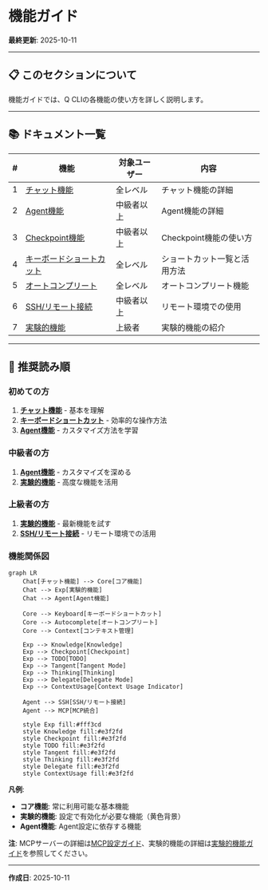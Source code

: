 # 機能ガイド

**最終更新**: 2025-10-11

---

## 📋 このセクションについて

機能ガイドでは、Q CLIの各機能の使い方を詳しく説明します。

---

## 📚 ドキュメント一覧

| # | 機能 | 対象ユーザー | 内容 |
|---|------|-------------|------|
| 1 | [チャット機能](01_chat.md) | 全レベル | チャット機能の詳細 |
| 2 | [Agent機能](02_agents.md) | 中級者以上 | Agent機能の詳細 |
| 3 | [Checkpoint機能](05_checkpoints.md) | 中級者以上 | Checkpoint機能の使い方 |
| 4 | [キーボードショートカット](04_keyboard-shortcuts.md) | 全レベル | ショートカット一覧と活用方法 |
| 5 | [オートコンプリート](03_autocomplete.md) | 全レベル | オートコンプリート機能 |
| 6 | [SSH/リモート接続](06_ssh-remote.md) | 中級者以上 | リモート環境での使用 |
| 7 | [実験的機能](07_experimental.md) | 上級者 | 実験的機能の紹介 |

---

## 🚀 推奨読み順

### 初めての方
1. **[チャット機能](01_chat.md)** - 基本を理解
2. **[キーボードショートカット](04_keyboard-shortcuts.md)** - 効率的な操作方法
3. **[Agent機能](02_agents.md)** - カスタマイズ方法を学習

### 中級者の方
1. **[Agent機能](02_agents.md)** - カスタマイズを深める
2. **[実験的機能](07_experimental.md)** - 高度な機能を活用

### 上級者の方
1. **[実験的機能](07_experimental.md)** - 最新機能を試す
2. **[SSH/リモート接続](06_ssh-remote.md)** - リモート環境での活用

### 機能関係図

```mermaid
graph LR
    Chat[チャット機能] --> Core[コア機能]
    Chat --> Exp[実験的機能]
    Chat --> Agent[Agent機能]
    
    Core --> Keyboard[キーボードショートカット]
    Core --> Autocomplete[オートコンプリート]
    Core --> Context[コンテキスト管理]
    
    Exp --> Knowledge[Knowledge]
    Exp --> Checkpoint[Checkpoint]
    Exp --> TODO[TODO]
    Exp --> Tangent[Tangent Mode]
    Exp --> Thinking[Thinking]
    Exp --> Delegate[Delegate Mode]
    Exp --> ContextUsage[Context Usage Indicator]
    
    Agent --> SSH[SSH/リモート接続]
    Agent --> MCP[MCP統合]
    
    style Exp fill:#fff3cd
    style Knowledge fill:#e3f2fd
    style Checkpoint fill:#e3f2fd
    style TODO fill:#e3f2fd
    style Tangent fill:#e3f2fd
    style Thinking fill:#e3f2fd
    style Delegate fill:#e3f2fd
    style ContextUsage fill:#e3f2fd
```

**凡例**:
- **コア機能**: 常に利用可能な基本機能
- **実験的機能**: 設定で有効化が必要な機能（黄色背景）
- **Agent機能**: Agent設定に依存する機能

**注**: MCPサーバーの詳細は[MCP設定ガイド](../03_configuration/06_mcp-configuration.md)、実験的機能の詳細は[実験的機能ガイド](07_experimental.md)を参照してください。

---

**作成日**: 2025-10-11
